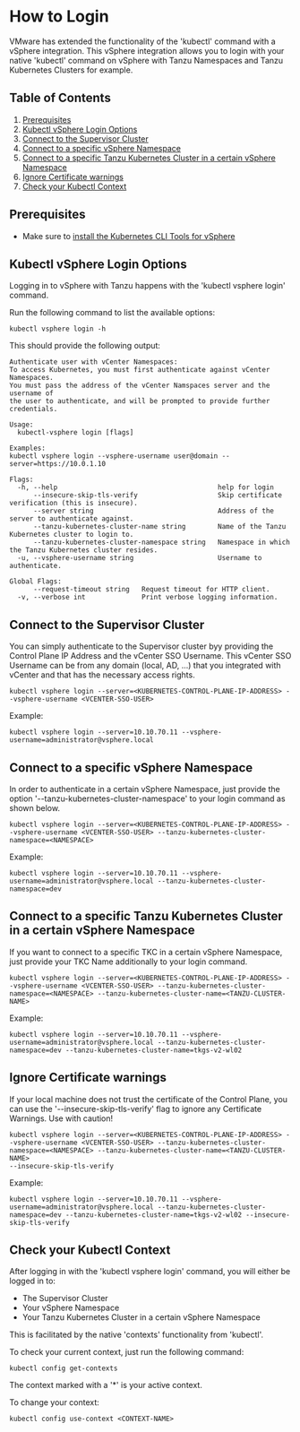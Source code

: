 # How to Login

VMware has extended the functionality of the 'kubectl' command with a vSphere integration. This vSphere integration allows you to login with your native 'kubectl' command on vSphere with Tanzu Namespaces and Tanzu Kubernetes Clusters for example. 

## Table of Contents

1. [Prerequisites](#prerequisites)
2. [Kubectl vSphere Login Options](#kubectl-vsphere-login-options)
3. [Connect to the Supervisor Cluster](#connect-to-the-supervisor-cluster)
4. [Connect to a specific vSphere Namespace](#connect-to-a-specific-vsphere-namespace)
5. [Connect to a specific Tanzu Kubernetes Cluster in a certain vSphere Namespace](#connect-to-a-specific-tanzu-kubernetes-cluster-in-a-certain-vsphere-namespace)
6. [Ignore Certificate warnings](#ignore-certificate-warnings)
7. [Check your Kubectl Context](#check-your-kubectl-context)

## Prerequisites

* Make sure to [install the Kubernetes CLI Tools for vSphere](Install-Kubernetes-CLI-Tools-for-vSphere.md)

## Kubectl vSphere Login Options

Logging in to vSphere with Tanzu happens with the 'kubectl vsphere login' command. 

Run the following command to list the available options:

```
kubectl vsphere login -h
```

This should provide the following output:

```
Authenticate user with vCenter Namespaces:
To access Kubernetes, you must first authenticate against vCenter Namespaces.
You must pass the address of the vCenter Namspaces server and the username of
the user to authenticate, and will be prompted to provide further credentials.

Usage:
  kubectl-vsphere login [flags]

Examples:
kubectl vsphere login --vsphere-username user@domain --server=https://10.0.1.10

Flags:
  -h, --help                                        help for login
      --insecure-skip-tls-verify                    Skip certificate verification (this is insecure).
      --server string                               Address of the server to authenticate against.
      --tanzu-kubernetes-cluster-name string        Name of the Tanzu Kubernetes cluster to login to.
      --tanzu-kubernetes-cluster-namespace string   Namespace in which the Tanzu Kubernetes cluster resides.
  -u, --vsphere-username string                     Username to authenticate.

Global Flags:
      --request-timeout string   Request timeout for HTTP client.
  -v, --verbose int              Print verbose logging information.

```

## Connect to the Supervisor Cluster

You can simply authenticate to the Supervisor cluster byy providing the Control Plane IP Address and the vCenter SSO Username. This vCenter SSO Username can be from any domain (local, AD, ...) that you integrated with vCenter and that has the necessary access rights. 

```
kubectl vsphere login --server=<KUBERNETES-CONTROL-PLANE-IP-ADDRESS> --vsphere-username <VCENTER-SSO-USER>
```

Example:
```
kubectl vsphere login --server=10.10.70.11 --vsphere-username=administrator@vsphere.local
```

## Connect to a specific vSphere Namespace

In order to authenticate in a certain vSphere Namespace, just provide the option '--tanzu-kubernetes-cluster-namespace' to your login command as shown below. 

```
kubectl vsphere login --server=<KUBERNETES-CONTROL-PLANE-IP-ADDRESS> --vsphere-username <VCENTER-SSO-USER> --tanzu-kubernetes-cluster-namespace=<NAMESPACE>
```

Example:
```
kubectl vsphere login --server=10.10.70.11 --vsphere-username=administrator@vsphere.local --tanzu-kubernetes-cluster-namespace=dev
```

## Connect to a specific Tanzu Kubernetes Cluster in a certain vSphere Namespace

If you want to connect to a specific TKC in a certain vSphere Namespace, just provide your TKC Name additionally to your login command. 

```
kubectl vsphere login --server=<KUBERNETES-CONTROL-PLANE-IP-ADDRESS> --vsphere-username <VCENTER-SSO-USER> --tanzu-kubernetes-cluster-namespace=<NAMESPACE> --tanzu-kubernetes-cluster-name=<TANZU-CLUSTER-NAME>
```

Example:
```
kubectl vsphere login --server=10.10.70.11 --vsphere-username=administrator@vsphere.local --tanzu-kubernetes-cluster-namespace=dev --tanzu-kubernetes-cluster-name=tkgs-v2-wl02
```

## Ignore Certificate warnings

If your local machine does not trust the certificate of the Control Plane, you can use the '--insecure-skip-tls-verify' flag to ignore any Certificate Warnings. Use with caution!

```
kubectl vsphere login --server=<KUBERNETES-CONTROL-PLANE-IP-ADDRESS> --vsphere-username <VCENTER-SSO-USER> --tanzu-kubernetes-cluster-namespace=<NAMESPACE> --tanzu-kubernetes-cluster-name=<TANZU-CLUSTER-NAME> 
--insecure-skip-tls-verify 
```

Example:
```
kubectl vsphere login --server=10.10.70.11 --vsphere-username=administrator@vsphere.local --tanzu-kubernetes-cluster-namespace=dev --tanzu-kubernetes-cluster-name=tkgs-v2-wl02 --insecure-skip-tls-verify
```

## Check your Kubectl Context

After logging in with the 'kubectl vsphere login' command, you will either be logged in to:
* The Supervisor Cluster
* Your vSphere Namespace
* Your Tanzu Kubernetes Cluster in a certain vSphere Namespace

This is facilitated by the native 'contexts' functionality from 'kubectl'. 

To check your current context, just run the following command:

````
kubectl config get-contexts
````

The context marked with a '*' is your active context. 

To change your context:
````
kubectl config use-context <CONTEXT-NAME>
````
